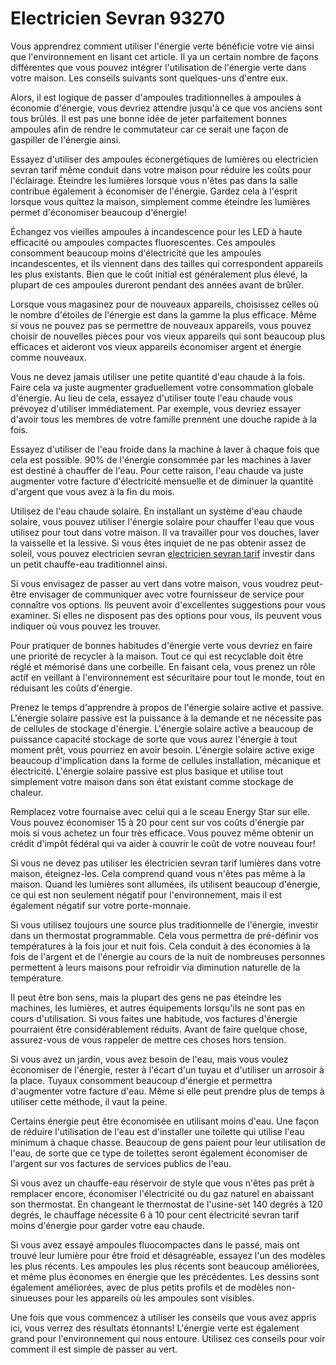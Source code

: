 # Electricien Sevran 93270

Vous apprendrez comment utiliser l'énergie verte bénéficie votre vie ainsi que l'environnement en lisant cet article. Il ya un certain nombre de façons différentes que vous pouvez intégrer l'utilisation de l'énergie verte dans votre maison. Les conseils suivants sont quelques-uns d'entre eux.

Alors, il est logique de passer d'ampoules traditionnelles à ampoules à économie d'énergie, vous devriez attendre jusqu'à ce que vos anciens sont tous brûlés. Il est pas une bonne idée de jeter parfaitement bonnes ampoules afin de rendre le commutateur car ce serait une façon de gaspiller de l'énergie ainsi.

Essayez d'utiliser des ampoules éconergétiques de lumières ou electricien sevran tarif même conduit dans votre maison pour réduire les coûts pour l'éclairage. Éteindre les lumières lorsque vous n'êtes pas dans la salle contribue également à économiser de l'énergie. Gardez cela à l'esprit lorsque vous quittez la maison, simplement comme éteindre les lumières permet d'économiser beaucoup d'énergie!

Échangez vos vieilles ampoules à incandescence pour les LED à haute efficacité ou ampoules compactes fluorescentes. Ces ampoules consomment beaucoup moins d'électricité que les ampoules incandescentes, et ils viennent dans des tailles qui correspondent appareils les plus existants. Bien que le coût initial est généralement plus élevé, la plupart de ces ampoules dureront pendant des années avant de brûler.

Lorsque vous magasinez pour de nouveaux appareils, choisissez celles où le nombre d'étoiles de l'énergie est dans la gamme la plus efficace. Même si vous ne pouvez pas se permettre de nouveaux appareils, vous pouvez choisir de nouvelles pièces pour vos vieux appareils qui sont beaucoup plus efficaces et aideront vos vieux appareils économiser argent et énergie comme nouveaux.

Vous ne devez jamais utiliser une petite quantité d'eau chaude à la fois. Faire cela va juste augmenter graduellement votre consommation globale d'énergie. Au lieu de cela, essayez d'utiliser toute l'eau chaude vous prévoyez d'utiliser immédiatement. Par exemple, vous devriez essayer d'avoir tous les membres de votre famille prennent une douche rapide à la fois.

Essayez d'utiliser de l'eau froide dans la machine à laver à chaque fois que cela est possible. 90% de l'énergie consommée par les machines à laver est destiné à chauffer de l'eau. Pour cette raison, l'eau chaude va juste augmenter votre facture d'électricité mensuelle et de diminuer la quantité d'argent que vous avez à la fin du mois.

Utilisez de l'eau chaude solaire. En installant un système d'eau chaude solaire, vous pouvez utiliser l'énergie solaire pour chauffer l'eau que vous utilisez pour tout dans votre maison. Il va travailler pour vos douches, laver la vaisselle et la lessive. Si vous êtes inquiet de ne pas obtenir assez de soleil, vous pouvez electricien sevran [electricien sevran tarif](http://electriciensevran-appel.fr) investir dans un petit chauffe-eau traditionnel ainsi.

Si vous envisagez de passer au vert dans votre maison, vous voudrez peut-être envisager de communiquer avec votre fournisseur de service pour connaître vos options. Ils peuvent avoir d'excellentes suggestions pour vous examiner. Si elles ne disposent pas des options pour vous, ils peuvent vous indiquer où vous pouvez les trouver.

Pour pratiquer de bonnes habitudes d'énergie verte vous devriez en faire une priorité de recycler à la maison. Tout ce qui est recyclable doit être réglé et mémorisé dans une corbeille. En faisant cela, vous prenez un rôle actif en veillant à l'environnement est sécuritaire pour tout le monde, tout en réduisant les coûts d'énergie.

Prenez le temps d'apprendre à propos de l'énergie solaire active et passive. L'énergie solaire passive est la puissance à la demande et ne nécessite pas de cellules de stockage d'énergie. L'énergie solaire active a beaucoup de puissance capacité stockage de sorte que vous aurez l'énergie à tout moment prêt, vous pourriez en avoir besoin. L'énergie solaire active exige beaucoup d'implication dans la forme de cellules installation, mécanique et électricité. L'énergie solaire passive est plus basique et utilise tout simplement votre maison dans son état existant comme stockage de chaleur.

Remplacez votre fournaise avec celui qui a le sceau Energy Star sur elle. Vous pouvez économiser 15 à 20 pour cent sur vos coûts d'énergie par mois si vous achetez un four très efficace. Vous pouvez même obtenir un crédit d'impôt fédéral qui va aider à couvrir le coût de votre nouveau four!

Si vous ne devez pas utiliser les électricien sevran tarif lumières dans votre maison, éteignez-les. Cela comprend quand vous n'êtes pas même à la maison. Quand les lumières sont allumées, ils utilisent beaucoup d'énergie, ce qui est non seulement négatif pour l'environnement, mais il est également négatif sur votre porte-monnaie.

Si vous utilisez toujours une source plus traditionnelle de l'énergie, investir dans un thermostat programmable. Cela vous permettra de pré-définir vos températures à la fois jour et nuit fois. Cela conduit à des économies à la fois de l'argent et de l'énergie au cours de la nuit de nombreuses personnes permettent à leurs maisons pour refroidir via diminution naturelle de la température.

Il peut être bon sens, mais la plupart des gens ne pas éteindre les machines, les lumières, et autres équipements lorsqu'ils ne sont pas en cours d'utilisation. Si vous faites une habitude, vos factures d'énergie pourraient être considérablement réduits. Avant de faire quelque chose, assurez-vous de vous rappeler de mettre ces choses hors tension.

Si vous avez un jardin, vous avez besoin de l'eau, mais vous voulez économiser de l'énergie, rester à l'écart d'un tuyau et d'utiliser un arrosoir à la place. Tuyaux consomment beaucoup d'énergie et permettra d'augmenter votre facture d'eau. Même si elle peut prendre plus de temps à utiliser cette méthode, il vaut la peine.

Certains énergie peut être économisée en utilisant moins d'eau. Une façon de réduire l'utilisation de l'eau est d'installer une toilette qui utilise l'eau minimum à chaque chasse. Beaucoup de gens paient pour leur utilisation de l'eau, de sorte que ce type de toilettes seront également économiser de l'argent sur vos factures de services publics de l'eau.

Si vous avez un chauffe-eau réservoir de style que vous n'êtes pas prêt à remplacer encore, économiser l'électricité ou du gaz naturel en abaissant son thermostat. En changeant le thermostat de l'usine-set 140 degrés à 120 degrés, le chauffage nécessite 6 à 10 pour cent électricité sevran tarif moins d'énergie pour garder votre eau chaude.

Si vous avez essayé ampoules fluocompactes dans le passé, mais ont trouvé leur lumière pour être froid et désagréable, essayez l'un des modèles les plus récents. Les ampoules les plus récents sont beaucoup améliorées, et même plus économes en énergie que les précédentes. Les dessins sont également améliorées, avec de plus petits profils et de modèles non-sinueuses pour les appareils où les ampoules sont visibles.

Une fois que vous commencez à utiliser les conseils que vous avez appris ici, vous verrez des résultats étonnants! L'énergie verte est également grand pour l'environnement qui nous entoure. Utilisez ces conseils pour voir comment il est simple de passer au vert.
